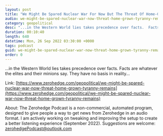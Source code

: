 ```yaml
---
layout: post
title: "We Might Be Spared Nuclear War For Now But The Threat Of Home-Grown Tyranny Remains"
audio: we-might-be-spared-nuclear-war-now-threat-home-grown-tyranny-remains-0
category: geopolitical
desc: "...in the Western World lies takes precedence over facts.  Facts are whatever the elites and their  minions say.  They have no basis in reality..."
duration: 00:10:40
length: 640
datetime: Mon, 26 Sep 2022 03:30:00 +0000
tags: podcast
guid: we-might-be-spared-nuclear-war-now-threat-home-grown-tyranny-remains-0
order: 0
---
```

...in the Western World lies takes precedence over facts.  Facts are whatever the elites and their  minions say.  They have no basis in reality...

Link: [https://www.zerohedge.com/geopolitical/we-might-be-spared-nuclear-war-now-threat-home-grown-tyranny-remains](https://www.zerohedge.com/geopolitical/we-might-be-spared-nuclear-war-now-threat-home-grown-tyranny-remains)

About: The Zerohedge Podcast is a non-commercial, automated program, designed to give people a way to get news from Zerohedge in an audio format.  I am actively working on tweaking and improving the setup to create a better listening experience (September 2022).  Suggestions are welcome: [zerohedgePodcast@outlook.com](mailto:zerohedgePodcast@outlook.com)